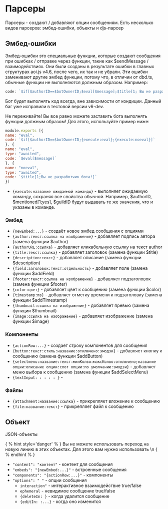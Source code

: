 # Парсеры
Парсеры - создают / добавляют опции сообщениям. Есть несколько видов парсеров: эмбед-ошибки, объекты и djs-парсер

## Эмбед-ошибки

Эмбед-ошибки это специальные функции, которые создают сообщения при ошибках / отправке через функции, такие как $sendMessage / взаимодействиях. Они были созданы в результате ошибки в главных структурах aoi.js v4.6, после чего, их так и не убрали. Эти ошибки заменивают другие эмбед функции, потому что, в отличии от dbd.ts, обычные функции не выполняются должным образом. Напримep:

```javascript
code: `$if[$authorID==$botOwnerID;$eval[$message];$title[1; Вы не разработчик бота!]]`
```

Бот будет выполнять код всегда, вне зависимости от кондиции. Данный баг уже исправили в тестовой версии v6-dev.

Не переживайте! Вы все равно можете заставить бота выполнять функции должным образом! Для этого, используйте пример ниже:

```javascript
module.exports [{
name: "eval",
code: `$if[$authorID==$botOwnerID;{execute:eval};{execute:noeval}]`
}, {
name: "eval",
type: "awaited",
code: `$eval[$message]`
}, {
name: "noeval",
type: "awaited",
code: `$title[1;Вы не разработчик бота!]`
}]
```

- `{execute:название ожидаемой команды}` - выполняет ожидаемую команду, сохраняя все свойства обычной. Например, $authorID, $mentioned[1;yes], $guildID будут выдавать те же значения, что и указаны в команде. 

### Эмбед

- `{newEmbed:...}` - создаёт новое эмбед сообщения с опциями
- `{author:текст:ссылка на изображениe}` - добавляет подпись автора (замена функции $author)
- `{authorURL:ссылка}` - добавляет кликабельную ссылку на текст author
- `{title:текст:ссылка}` - добавляет заголовок (замена функции $title)
- `{description:текст}` - добавляет описание (замена функции $description)
- `{field:заголовок:текст:отдельность}` - добавляет поле (замена функции $addField)
- `{footer:текст:ссылка на изображение}` - добавляет подзаголовок (замена функции $footer)
- `{color:цвет}` - добавляет цвет к сообщению (замена функции $color)
- `{timestamp:ms}` - добавляет отметку времени к подзаголовку (замена функции $addTimestamp)
- `{thumbnail:ссылка на изображение}` - добавляет превью (замена функции $thumbnail) 
- `{image:ссылка на изображение}` - добавляет изображение (замена функции $image)

### Компоненты
- `{actionRow:...}` - создает строку компонентов для сообщения
- `{button:текст:стиль:название:отключено:эмодзи}` - добавляет кнопку к сообщению (замена функции $addButton)
- `{selectmenu:название:текст:минКолво:максКолво:отключено;название опции:описание опции:слот опции:по умолчанию:эмодзи}` - добавляет меню выбора к сообщению (замена функции $addSelectMenu)
- `{textInput: : : : : }` -

### Файлы
- `{attachment:название:ссылка}` - прикрепляет вложение к сообщению
- `{file:название:текст}` - прикрепляет файл к сообщению 


## Объект

JSON-объекты

{ % hint style='danger' % } Вы не можете использовать переход на новую линию в этих объектах. Для этого вам нужно использовать \n { % endhint % }


- `"content": "контент"` - контент для сообщения
- `"embeds": "{newEmbed:...}"` - встроенные сообщения 
- `"components": "{actionRow:...}"` - компоненты
- `"options": " "` -  опции сообщения
   - `interaction"` - интерактивное взаимодействие true/false
   - `ephemeral` - невидимое сообщение true/false
   - `{deleteIn: }` - когда удалится сообщение
   - `{editIn: :...}` - когда оно изменится
